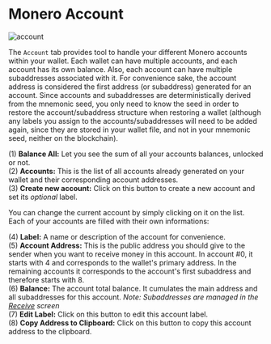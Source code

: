 # Monero Account
![account](media/black_account.png)

The `Account` tab provides tool to handle your different Monero accounts within your wallet. Each wallet can have multiple accounts, and each account has its own balance. Also, each account can have multiple subaddresses associated with it. For convenience sake, the account address is considered the first address (or subaddress) generated for an account. Since accounts and subaddresses are deterministically derived from the mnemonic seed, you only need to know the seed in order to restore the account/subaddress structure when restoring a wallet (although any labels you assign to the accounts/subaddresses will need to be added again, since they are stored in your wallet file, and not in your mnemonic seed, neither on the blockchain).

(1) **Balance All:** Let you see the sum of all your accounts balances, unlocked or not.  
(2) **Accounts:** This is the list of all accounts already generated on your wallet and their corresponding account addresses.  
(3) **Create new account:** Click on this button to create a new account and set its *optional* label.

You can change the current account by simply clicking on it on the list.  
Each of your accounts are filled with their own informations:

(4) **Label:** A name or description of the account for convenience.  
(5) **Account Address:** This is the public address you should give to the sender when you want to receive money in this account. In account #0, it starts with 4 and corresponds to the wallet's primary address. In the remaining accounts it corresponds to the account's first subaddress and therefore starts with 8.  
(6) **Balance:** The account total balance. It cumulates the main address and all subaddresses for this account. *Note: Subaddresses are managed in the [Receive](#receive-monero) screen*  
(7) **Edit Label:** Click on this button to edit this account label.  
(8) **Copy Address to Clipboard:** Click on this button to copy this account address to the clipboard.  
